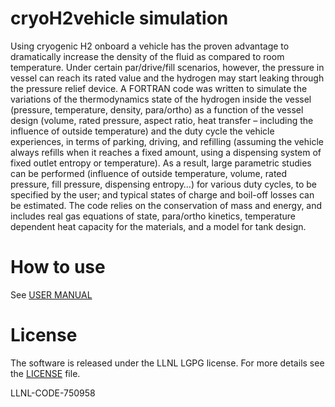 # cryoH2vehicle simulation 

Using cryogenic H2 onboard a vehicle has the proven advantage to dramatically increase the density of the fluid as compared to room temperature. Under certain par/drive/fill scenarios, however, the pressure in vessel can reach its rated value and the hydrogen may start leaking through the pressure relief device. A FORTRAN code was written to simulate the variations of the thermodynamics state of the hydrogen inside the vessel (pressure, temperature, density, para/ortho) as a function of the vessel design (volume, rated pressure, aspect ratio, heat transfer – including the influence of outside temperature) and the duty cycle the vehicle experiences, in terms of parking, driving, and refilling (assuming the vehicle always refills when it reaches a fixed amount, using a dispensing system of fixed outlet entropy or temperature). As a result, large parametric studies can be performed (influence of outside temperature, volume, rated pressure, fill pressure, dispensing entropy…) for various duty cycles, to be specified by the user; and typical states of charge and boil-off losses can be estimated. The code relies on the conservation of mass and energy, and includes real gas equations of state, para/ortho kinetics, temperature dependent heat capacity for the materials, and a model for tank design.

# How to use

See [USER MANUAL](https://github.com/LLNL/cryoH2vehicle/blob/master/UserManual.pdf)

# License

The software is released under the LLNL LGPG license. For more details see the [LICENSE](https://github.com/LLNL/cryoH2vehicle/blob/master/LICENSE.md/LICENSE.md) file.

LLNL-CODE-750958

